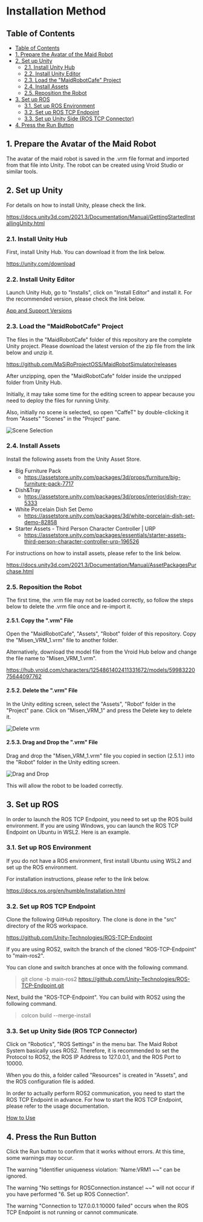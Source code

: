 # Installation Method

## Table of Contents

<!-- @import "[TOC]" {cmd="toc" depthFrom=2 depthTo=3 orderedList=false} -->
<!-- code_chunk_output -->

- [Table of Contents](#table-of-contents)
- [1. Prepare the Avatar of the Maid Robot](#1-prepare-the-avatar-of-the-maid-robot)
- [2. Set up Unity](#2-set-up-unity)
  - [2.1. Install Unity Hub](#21-install-unity-hub)
  - [2.2. Install Unity Editor](#22-install-unity-editor)
  - [2.3. Load the "MaidRobotCafe" Project](#23-load-the-maidrobotcafe-project)
  - [2.4. Install Assets](#24-install-assets)
  - [2.5. Reposition the Robot](#25-reposition-the-robot)
- [3. Set up ROS](#3-set-up-ros)
  - [3.1. Set up ROS Environment](#31-set-up-ros-environment)
  - [3.2. Set up ROS TCP Endpoint](#32-set-up-ros-tcp-endpoint)
  - [3.3. Set up Unity Side (ROS TCP Connector)](#33-set-up-unity-side-ros-tcp-connector)
- [4. Press the Run Button](#4-press-the-run-button)

<!-- /code_chunk_output -->

## 1. Prepare the Avatar of the Maid Robot

The avatar of the maid robot is saved in the .vrm file format and imported from that file into Unity. The robot can be created using Vroid Studio or similar tools.

## 2. Set up Unity

For details on how to install Unity, please check the link.

<https://docs.unity3d.com/2021.3/Documentation/Manual/GettingStartedInstallingUnity.html>

### 2.1. Install Unity Hub

First, install Unity Hub. You can download it from the link below.

<https://unity.com/download>

### 2.2. Install Unity Editor

Launch Unity Hub, go to "Installs", click on "Install Editor" and install it. For the recommended version, please check the link below.

[App and Support Versions](../version/support_version_en.md)

### 2.3. Load the "MaidRobotCafe" Project

The files in the "MaidRobotCafe" folder of this repository are the complete Unity project. Please download the latest version of the zip file from the link below and unzip it.

<https://github.com/MaSiRoProjectOSS/MaidRobotSimulator/releases>

After unzipping, open the "MaidRobotCafe" folder inside the unzipped folder from Unity Hub.

Initially, it may take some time for the editing screen to appear because you need to deploy the files for running Unity.

Also, initially no scene is selected, so open "CaffeT" by double-clicking it from "Assets" "Scenes" in the "Project" pane.

![Scene Selection](./select_scenes.png)

### 2.4. Install Assets

Install the following assets from the Unity Asset Store.

- Big Furniture Pack
  - <https://assetstore.unity.com/packages/3d/props/furniture/big-furniture-pack-7717>
- Dish&Tray
  - <https://assetstore.unity.com/packages/3d/props/interior/dish-tray-5333>
- White Porcelain Dish Set Demo
  - <https://assetstore.unity.com/packages/3d/white-porcelain-dish-set-demo-82858>
- Starter Assets - Third Person Character Controller | URP
  - <https://assetstore.unity.com/packages/essentials/starter-assets-third-person-character-controller-urp-196526>

For instructions on how to install assets, please refer to the link below.

<https://docs.unity3d.com/2021.3/Documentation/Manual/AssetPackagesPurchase.html>

### 2.5. Reposition the Robot

The first time, the .vrm file may not be loaded correctly, so follow the steps below to delete the .vrm file once and re-import it.

#### 2.5.1. Copy the ".vrm" File

Open the "MaidRobotCafe", "Assets", "Robot" folder of this repository. Copy the "Misen_VRM_1.vrm" file to another folder.

Alternatively, download the model file from the Vroid Hub below and change the file name to "Misen_VRM_1.vrm".

<https://hub.vroid.com/characters/1254861402411331672/models/5998322075644097762>

#### 2.5.2. Delete the ".vrm" File

In the Unity editing screen, select the "Assets", "Robot" folder in the "Project" pane. Click on "Misen_VRM_1" and press the Delete key to delete it.

![Delete vrm](./delete_vrm.png)

#### 2.5.3. Drag and Drop the ".vrm" File

Drag and drop the "Misen_VRM_1.vrm" file you copied in section (2.5.1.) into the "Robot" folder in the Unity editing screen.

![Drag and Drop](./drag_and_drop_vrm.png)

This will allow the robot to be loaded correctly.

## 3. Set up ROS

In order to launch the ROS TCP Endpoint, you need to set up the ROS build environment. If you are using Windows, you can launch the ROS TCP Endpoint on Ubuntu in WSL2. Here is an example.

### 3.1. Set up ROS Environment

If you do not have a ROS environment, first install Ubuntu using WSL2 and set up the ROS environment.

For installation instructions, please refer to the link below.

<https://docs.ros.org/en/humble/Installation.html>

### 3.2. Set up ROS TCP Endpoint

Clone the following GitHub repository. The clone is done in the "src" directory of the ROS workspace.

<https://github.com/Unity-Technologies/ROS-TCP-Endpoint>

If you are using ROS2, switch the branch of the cloned "ROS-TCP-Endpoint" to "main-ros2".

You can clone and switch branches at once with the following command.

> git clone -b main-ros2 https://github.com/Unity-Technologies/ROS-TCP-Endpoint.git

Next, build the "ROS-TCP-Endpoint". You can build with ROS2 using the following command.

> colcon build --merge-install

### 3.3. Set up Unity Side (ROS TCP Connector)

Click on "Robotics", "ROS Settings" in the menu bar. The Maid Robot System basically uses ROS2. Therefore, it is recommended to set the Protocol to ROS2, the ROS IP Address to 127.0.0.1, and the ROS Port to 10000.

When you do this, a folder called "Resources" is created in "Assets", and the ROS configuration file is added.

In order to actually perform ROS2 communication, you need to start the ROS TCP Endpoint in advance. For how to start the ROS TCP Endpoint, please refer to the usage documentation.

[How to Use](../how_to_use/how_to_use_doc_en.md)

## 4. Press the Run Button

Click the Run button to confirm that it works without errors. At this time, some warnings may occur.

The warning "Identifier uniqueness violation: 'Name:VRM1 ~~" can be ignored.

The warning "No settings for ROSConnection.instance! ~~" will not occur if you have performed "6. Set up ROS Connection".

The warning "Connection to 127.0.0.1:10000 failed" occurs when the ROS TCP Endpoint is not running or cannot communicate.

